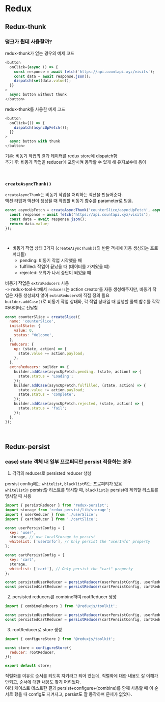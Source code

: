 # Redux

## Redux-thunk

### 떵크가 뭔데 사용할까?

redux-thunk가 없는 경우의 예제 코드

```js
<button
  onClick={async () => {
    const response = await fetch('https://api.countapi.xyz/visits');
    const data = await response.json();
    dispatch(set(data.value));
  }}
>
  async button without thunk
</button>
```

redux-thunk를 사용한 예제 코드

```js
<button
  onClick={() => {
    dispatch(asyncUpFetch());
  }}
>
  async button with thunk
</button>
```

기존: 비동기 작업의 결과 데이터를 redux store에 dispatch함  
추가 후: 비동기 작업을 reducer에 포함시켜 동작할 수 있게 해 유지보수에 용이

<br />

### `createAsyncThunk()`

`createAsyncThunk`는 비동기 작업을 처리하는 액션을 만들어준다.  
액션 타입과 액션이 생성될 때 작업할 비동기 함수를 parameter로 받음.

```js
const asyncUpFetch = createAsyncThunk('counterSlice/asyncUpFetch', async () => {
  const response = await fetch('https://api.countapi.xyz/visits');
  const data = await response.json();
  return data.value;
});
```

<br />

- 비동기 작업 상태 3가지 (`createAsyncThunk()`의 반환 객체에 자동 생성되는 프로퍼티들)
  - pending: 비동기 작업 시작했을 때
  - fulfilled: 작업이 끝났을 때 (데이터를 가져왔을 떄)
  - rejected: 오류가 나서 중단이 되었을 때

비동기 작업은 `extraReducers` 사용  
-> redux-tool-kit에서 `reducers`는 action creator를 자동 생성해주지만, 비동기 작업은 자동 생성되지 않아 `extraReducers`에 직접 정의 필요  
`builder.addCase()`로 비동기 작업 상태와, 각 작업 상태일 때 실행할 콜백 함수를 각각 파라미터로 전달함

```js
const counterSlice = createSlice({
  name: 'counterSlice',
  initalState: {
    value: 0,
    status: 'Welcome',
  },
  reducers: {
    up: (state, action) => {
      state.value += action.payload;
    },
  },
  extraReducers: builder => {
    builder.addCase(asyncUpFetch.pending, (state, action) => {
      state.status = 'Loading';
    });
    builder.addCase(asyncUpFetch.fulfilled, (state, action) => {
      state.value += action.payload;
      state.status = 'complete';
    });
    builder.addCase(asyncUpFetch.rejected, (state, action) => {
      state.status = 'fail';
    });
  },
});
```

<br />

## Redux-persist

### case) state 객체 내 일부 프로퍼티만 persist 적용하는 경우

1. 각각의 reducer로 persisted reducer 생성

persist config에는 `whitelist`, `blacklist`라는 프로퍼티가 있음  
`whitelist`는 persist할 리스트를 명시할 때, `blacklist`는 persist에 제외할 리스트를 명시할 때 사용

```js
import { persistReducer } from 'redux-persist';
import storage from 'redux-persist/lib/storage';
import { userReducer } from './userSlice';
import { cartReducer } from './cartSlice';

const userPersistConfig = {
  key: 'user',
  storage, // use localStorage to persist
  whitelist: ['userInfo'], // Only persist the "userInfo" property
};

const cartPersistConfig = {
  key: 'cart',
  storage,
  whitelist: ['cart'], // Only persist the "cart" property
};

const persistedUserReducer = persistReducer(userPersistConfig, userReducer);
const persistedCartReducer = persistReducer(cartPersistConfig, cartReducer);
```

2. persisted reducers를 combine하여 rootReducer 생성

```js
import { combineReducers } from '@reduxjs/toolkit';

const persistedUserReducer = persistReducer(userPersistConfig, userReducer);
const persistedCartReducer = persistReducer(cartPersistConfig, cartReducer);
```

3. rootReducer로 store 생성

```js
import { configureStore } from '@reduxjs/toolkit';

const store = configureStore({
  reducer: rootReducer,
});

export default store;
```

직렬화를 이유로 순서를 되도록 지키라고 되어 있는데, 직렬화에 대한 내용도 잘 이해가 안되고, 순서에 대한 내용도 찾기 어려웠다.  
여러 케이스로 테스트한 결과 persist+configure+(combine)를 함께 사용할 때 이 순서로 했을 때 config도 지켜지고, persist도 잘 동작하며 문제가 없었다.

<br />
